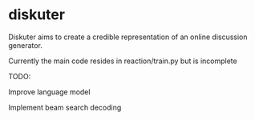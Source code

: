 # diskuter
Diskuter aims to create a credible representation of an online discussion generator.


Currently the main code resides in reaction/train.py but is incomplete


TODO:

Improve language model

Implement beam search decoding

